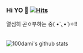 ### Hi YO 👋   [![Hits](https://hits.seeyoufarm.com/api/count/incr/badge.svg?url=https%3A%2F%2Fgithub.com%2F100dami&count_bg=%23FF9999&title_bg=%23746F6F&icon=&icon_color=%23E7E7E7&title=hi+%7E+&edge_flat=false)](https://hits.seeyoufarm.com)
<!--백다미 ㅃㅏ이띵 나는 바보다 멍청이다-->
열심히 곤ㅇ부하는 중( •̀ .̫ •́ )✧!!
<br><br><br>
![100dami's github stats](https://github-readme-stats.vercel.app/api?username=100dami&show_icons=true)
<!--

**100dami/100dami** is a ✨ _special_ ✨ repository because its `README.md` (this file) appears on your GitHub profile.

Here are some ideas to get you started:

- 🔭 I’m currently working on ...
- 🌱 I’m currently learning ...
- 👯 I’m looking to collaborate on ...
- 🤔 I’m looking for help with ...
- 💬 Ask me about ...
- 📫 How to reach me: ...
- 😄 Pronouns: ...
- ⚡ Fun fact: ...
-->
